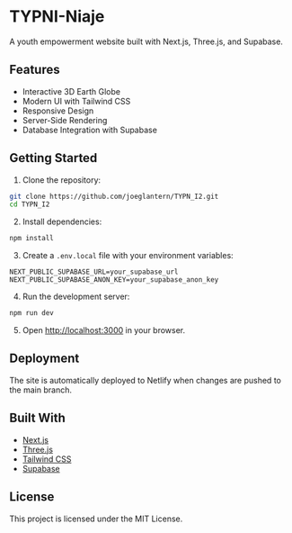 # TYPNI-Niaje

A youth empowerment website built with Next.js, Three.js, and Supabase.

## Features

- Interactive 3D Earth Globe
- Modern UI with Tailwind CSS
- Responsive Design
- Server-Side Rendering
- Database Integration with Supabase

## Getting Started

1. Clone the repository:
```bash
git clone https://github.com/joeglantern/TYPN_I2.git
cd TYPN_I2
```

2. Install dependencies:
```bash
npm install
```

3. Create a `.env.local` file with your environment variables:
```env
NEXT_PUBLIC_SUPABASE_URL=your_supabase_url
NEXT_PUBLIC_SUPABASE_ANON_KEY=your_supabase_anon_key
```

4. Run the development server:
```bash
npm run dev
```

5. Open [http://localhost:3000](http://localhost:3000) in your browser.

## Deployment

The site is automatically deployed to Netlify when changes are pushed to the main branch.

## Built With

- [Next.js](https://nextjs.org/)
- [Three.js](https://threejs.org/)
- [Tailwind CSS](https://tailwindcss.com/)
- [Supabase](https://supabase.io/)

## License

This project is licensed under the MIT License.
